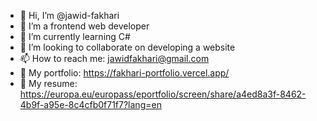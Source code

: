 - 👋 Hi, I’m @jawid-fakhari
- 👀 I’m a frontend web developer
- 🌱 I’m currently learning C#
- 💞️ I’m looking to collaborate on developing a website
- 📫 How to reach me: jawidfakhari@gmail.com
- 💩 My portfolio: https://fakhari-portfolio.vercel.app/
- 📄 My resume: https://europa.eu/europass/eportfolio/screen/share/a4ed8a3f-8462-4b9f-a95e-8c4cfb0f71f7?lang=en

<!---
jawid-fakhari/jawid-fakhari is a ✨ special ✨ repository because its `README.md` (this file) appears on your GitHub profile.
You can click the Preview link to take a look at your changes.
--->

